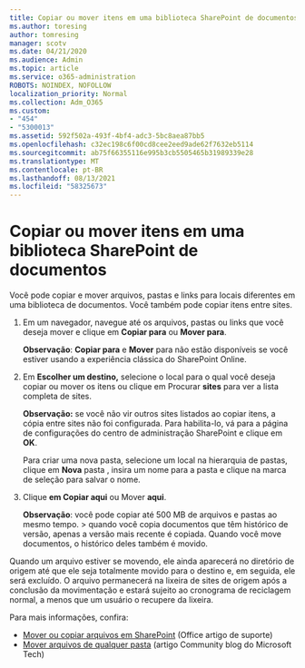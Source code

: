 ```yaml
---
title: Copiar ou mover itens em uma biblioteca SharePoint de documentos
ms.author: toresing
author: tomresing
manager: scotv
ms.date: 04/21/2020
ms.audience: Admin
ms.topic: article
ms.service: o365-administration
ROBOTS: NOINDEX, NOFOLLOW
localization_priority: Normal
ms.collection: Adm_O365
ms.custom:
- "454"
- "5300013"
ms.assetid: 592f502a-493f-4bf4-adc3-5bc8aea87bb5
ms.openlocfilehash: c32ec198c6f00cd8cee2eed9ade62f7632eb5114
ms.sourcegitcommit: ab75f66355116e995b3cb5505465b31989339e28
ms.translationtype: MT
ms.contentlocale: pt-BR
ms.lasthandoff: 08/13/2021
ms.locfileid: "58325673"
---
```

# <a name="copy-or-move-items-in-a-sharepoint-document-library"></a>Copiar ou mover itens em uma biblioteca SharePoint de documentos

Você pode copiar e mover arquivos, pastas e links para locais diferentes em uma biblioteca de documentos. Você também pode copiar itens entre sites. 
  
1. Em um navegador, navegue até os arquivos, pastas ou links que você deseja mover e clique em **Copiar para** ou **Mover para**.

    **Observação**: **Copiar para** e **Mover** para não estão disponíveis se você estiver usando a experiência clássica do SharePoint Online.
  
2. Em **Escolher um destino,** selecione o local para o qual você deseja copiar ou mover os itens ou clique em Procurar **sites** para ver a lista completa de sites.

    **Observação:** se você não vir outros sites listados ao copiar itens, a cópia entre sites não foi configurada. Para habilita-lo, vá para a página de configurações do centro de administração SharePoint e clique em **OK**.
  
    Para criar uma nova pasta, selecione um local na hierarquia de pastas, clique em **Nova** pasta , insira um nome para a pasta e clique na marca de seleção para salvar o nome.

3. Clique **em Copiar aqui** ou Mover **aqui**.

    **Observação**: você pode copiar até 500 MB de arquivos e pastas ao mesmo tempo. > quando você copia documentos que têm histórico de versão, apenas a versão mais recente é copiada. Quando você move documentos, o histórico deles também é movido.
  
 Quando um arquivo estiver se movendo, ele ainda aparecerá no diretório de origem até que ele seja totalmente movido para o destino e, em seguida, ele será excluído. O arquivo permanecerá na lixeira de sites de origem após a conclusão da movimentação e estará sujeito ao cronograma de reciclagem normal, a menos que um usuário o recupere da lixeira.

Para mais informações, confira:

 - [Mover ou copiar arquivos em SharePoint](https://support.office.com/article/move-or-copy-files-in-sharepoint-00e2f483-4df3-46be-a861-1f5f0c1a87bc) (Office artigo de suporte)
 - [Mover arquivos de qualquer pasta](https://techcommunity.microsoft.com/t5/Microsoft-SharePoint-Blog/Now-move-files-anywhere-in-Office-365-SharePoint-and-OneDrive/ba-p/146973) (artigo Community blog do Microsoft Tech)  